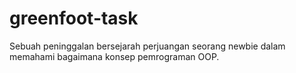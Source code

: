 # greenfoot-task
Sebuah peninggalan bersejarah perjuangan seorang newbie dalam memahami bagaimana konsep pemrograman OOP.
